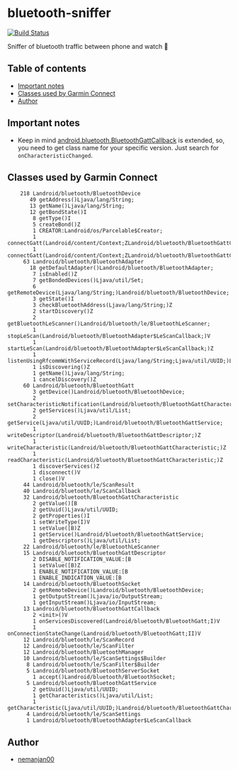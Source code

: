 # bluetooth-sniffer

[![Build Status](https://travis-ci.org/OpenFenix/bluetooth-sniffer.svg?branch=master)](https://travis-ci.org/OpenFenix/bluetooth-sniffer)

Sniffer of bluetooth traffic between phone and watch 🐶

## Table of contents

<!-- vim-markdown-toc GFM -->

* [Important notes](#important-notes)
* [Classes used by Garmin Connect](#classes-used-by-garmin-connect)
* [Author](#author)

<!-- vim-markdown-toc -->

## Important notes

* Keep in mind [android.bluetooth.BluetoothGattCallback](https://github.com/OpenFenix/bluetooth-sniffer/blob/master/src/bluetooth/BluetoothGattCallback/index.js#L1) is extended, so, you need to get class name for your specific version. Just search for `onCharacteristicChanged`. 

## Classes used by Garmin Connect

```
    218 Landroid/bluetooth/BluetoothDevice
       49 getAddress()Ljava/lang/String;
       13 getName()Ljava/lang/String;
       12 getBondState()I
        8 getType()I
        5 createBond()Z
        1 CREATOR:Landroid/os/Parcelable$Creator;
        1 connectGatt(Landroid/content/Context;ZLandroid/bluetooth/BluetoothGattCallback;)Landroid/bluetooth/BluetoothGatt;
        1 connectGatt(Landroid/content/Context;ZLandroid/bluetooth/BluetoothGattCallback;I)Landroid/bluetooth/BluetoothGatt;
     63 Landroid/bluetooth/BluetoothAdapter
       18 getDefaultAdapter()Landroid/bluetooth/BluetoothAdapter;
        7 isEnabled()Z
        7 getBondedDevices()Ljava/util/Set;
        6 getRemoteDevice(Ljava/lang/String;)Landroid/bluetooth/BluetoothDevice;
        3 getState()I
        3 checkBluetoothAddress(Ljava/lang/String;)Z
        2 startDiscovery()Z
        2 getBluetoothLeScanner()Landroid/bluetooth/le/BluetoothLeScanner;
        1 stopLeScan(Landroid/bluetooth/BluetoothAdapter$LeScanCallback;)V
        1 startLeScan(Landroid/bluetooth/BluetoothAdapter$LeScanCallback;)Z
        1 listenUsingRfcommWithServiceRecord(Ljava/lang/String;Ljava/util/UUID;)Landroid/bluetooth/BluetoothServerSocket;
        1 isDiscovering()Z
        1 getName()Ljava/lang/String;
        1 cancelDiscovery()Z
     60 Landroid/bluetooth/BluetoothGatt
        3 getDevice()Landroid/bluetooth/BluetoothDevice;
        2 setCharacteristicNotification(Landroid/bluetooth/BluetoothGattCharacteristic;Z)Z
        2 getServices()Ljava/util/List;
        2 getService(Ljava/util/UUID;)Landroid/bluetooth/BluetoothGattService;
        1 writeDescriptor(Landroid/bluetooth/BluetoothGattDescriptor;)Z
        1 writeCharacteristic(Landroid/bluetooth/BluetoothGattCharacteristic;)Z
        1 readCharacteristic(Landroid/bluetooth/BluetoothGattCharacteristic;)Z
        1 discoverServices()Z
        1 disconnect()V
        1 close()V
     44 Landroid/bluetooth/le/ScanResult
     40 Landroid/bluetooth/le/ScanCallback
     32 Landroid/bluetooth/BluetoothGattCharacteristic
        2 getValue()[B
        2 getUuid()Ljava/util/UUID;
        2 getProperties()I
        1 setWriteType(I)V
        1 setValue([B)Z
        1 getService()Landroid/bluetooth/BluetoothGattService;
        1 getDescriptors()Ljava/util/List;
     22 Landroid/bluetooth/le/BluetoothLeScanner
     15 Landroid/bluetooth/BluetoothGattDescriptor
        2 DISABLE_NOTIFICATION_VALUE:[B
        1 setValue([B)Z
        1 ENABLE_NOTIFICATION_VALUE:[B
        1 ENABLE_INDICATION_VALUE:[B
     14 Landroid/bluetooth/BluetoothSocket
        2 getRemoteDevice()Landroid/bluetooth/BluetoothDevice;
        1 getOutputStream()Ljava/io/OutputStream;
        1 getInputStream()Ljava/io/InputStream;
     13 Landroid/bluetooth/BluetoothGattCallback
        2 <init>()V
        1 onServicesDiscovered(Landroid/bluetooth/BluetoothGatt;I)V
        1 onConnectionStateChange(Landroid/bluetooth/BluetoothGatt;II)V
     12 Landroid/bluetooth/le/ScanRecord
     12 Landroid/bluetooth/le/ScanFilter
     12 Landroid/bluetooth/BluetoothManager
     10 Landroid/bluetooth/le/ScanSettings$Builder
      8 Landroid/bluetooth/le/ScanFilter$Builder
      5 Landroid/bluetooth/BluetoothServerSocket
        1 accept()Landroid/bluetooth/BluetoothSocket;
      5 Landroid/bluetooth/BluetoothGattService
        2 getUuid()Ljava/util/UUID;
        1 getCharacteristics()Ljava/util/List;
        1 getCharacteristic(Ljava/util/UUID;)Landroid/bluetooth/BluetoothGattCharacteristic;
      4 Landroid/bluetooth/le/ScanSettings
      1 Landroid/bluetooth/BluetoothAdapter$LeScanCallback
```

## Author

* [nemanjan00](https://github.com/nemanjan00)

